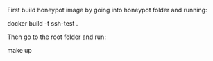First build honeypot image by going into honeypot folder and running:

docker build -t ssh-test .

Then go to the root folder and run:

make up
